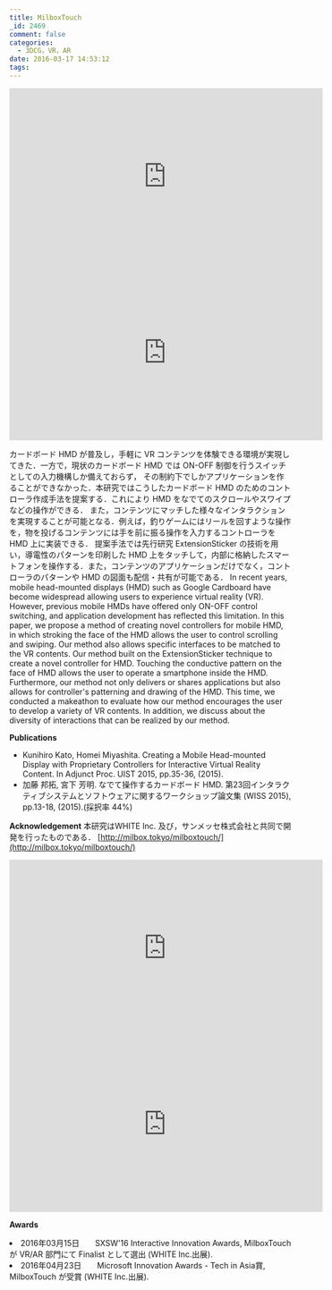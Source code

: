 ```yaml
---
title: MilboxTouch
_id: 2469
comment: false
categories:
  - 3DCG，VR，AR
date: 2016-03-17 14:53:12
tags:
---
```



<iframe width="560" height="315" src="https://www.youtube.com/embed/xln-u1i9BXY" frameborder="0" allowfullscreen></iframe>


<iframe width="560" height="315" src="https://www.youtube.com/embed/TVBN1zUtOMA" frameborder="0" allowfullscreen></iframe>

<!--more-->
カードボード HMD が普及し，手軽に VR コンテンツを体験できる環境が実現してきた．一方で，現状のカードボード HMD では ON-OFF 制御を行うスイッチとしての入力機構しか備えておらず，
その制約下でしかアプリケーションを作ることができなかった．本研究ではこうしたカードボード HMD のためのコントローラ作成手法を提案する．これにより HMD をなでてのスクロールやスワイプなどの操作ができる．
また，コンテンツにマッチした様々なインタラクションを実現することが可能となる．例えば，釣りゲームにはリールを回すような操作を，物を投げるコンテンツには手を前に振る操作を入力するコントローラを HMD 上に実装できる．
提案手法では先行研究 ExtensionSticker の技術を用い，導電性のパターンを印刷した HMD 上をタッチして，内部に格納したスマートフォンを操作する．また，コンテンツのアプリケーションだけでなく，コントローラのパターンや HMD の図面も配信・共有が可能である．
In recent years, mobile head-mounted displays (HMD) such as Google Cardboard have become widespread allowing users to experience virtual reality (VR). However, previous mobile HMDs have offered only ON-OFF control switching, and application development has reflected this limitation. In this paper, we propose a method of creating novel controllers for mobile HMD, in which stroking the face of the HMD allows the user to control scrolling and swiping. Our method also allows specific interfaces to be matched to the VR contents. Our method built on the ExtensionSticker technique to create a novel controller for HMD. Touching the conductive pattern on the face of HMD allows the user to operate a smartphone inside the HMD. Furthermore, our method not only delivers or shares applications but also allows for controller's patterning and drawing of the HMD. This time, we conducted a makeathon to evaluate how our method encourages the user to develop a variety of VR contents. In addition, we discuss about the diversity of interactions that can be realized by our method.

**Publications**

*   Kunihiro Kato, Homei Miyashita. Creating a Mobile Head-mounted Display with Proprietary Controllers for Interactive Virtual Reality Content. In Adjunct Proc. UIST 2015, pp.35-36, (2015).
*   加藤 邦拓, 宮下 芳明. なでて操作するカードボード HMD. 第23回インタラクティブシステムとソフトウェアに関するワークショップ論文集 (WISS 2015), pp.13-18, (2015).(採択率 44%)

**Acknowledgement**
本研究はWHITE Inc. 及び，サンメッセ株式会社と共同で開発を行ったものである．
[http://milbox.tokyo/milboxtouch/](http://milbox.tokyo/milboxtouch/)


<iframe width="560" height="315" src="https://www.youtube.com/embed/9kwcv003t54" frameborder="0" allowfullscreen></iframe>


<iframe width="560" height="315" src="https://www.youtube.com/embed/fQyrIqZEfeE" frameborder="0" allowfullscreen></iframe>


**Awards**
<ur>
<li>2016年03月15日　　SXSW'16 Interactive Innovation Awards, MilboxTouch が VR/AR 部門にて Finalist として選出 (WHITE Inc.出展).</li>
<li>2016年04月23日　　Microsoft Innovation Awards - Tech in Asia賞, MilboxTouch が受賞 (WHITE Inc.出展).</li>
</ur>
